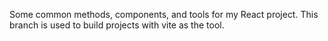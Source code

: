 Some common methods, components, and tools for my React project.
This branch is used to build projects with vite as the tool.